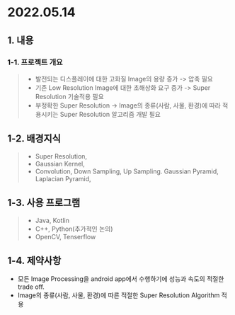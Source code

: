
# 2022.05.14

## 1. 내용

### 1-1. 프로젝트 개요
> * 발전되는 디스플레이에 대한 고화질 Image의 용량 증가 -> 압축 필요
> * 기존 Low Resolution Image에 대한 초해상화 요구 증가 -> Super Resolution 기술적용 필요
> * 부정확한 Super Resolution -> Image의 종류(사람, 사물, 환경)에 따라 적용시키는 Super Resolution 알고리즘 개발 필요 
> 
## 1-2. 배경지식 
> * Super Resolution,
> * Gaussian Kernel,
> * Convolution, Down Sampling, Up Sampling. Gaussian Pyramid, Laplacian Pyramid,

## 1-3. 사용 프로그램
> * Java, Kotlin
> * C++, Python(추가적인 논의)
> * OpenCV, Tenserflow

## 1-4. 제약사항
* 모든 Image Processing을 android app에서 수행하기에 성능과 속도의 적절한 trade off.
* Image의 종류(사람, 사물, 환경)에 따른 적절한 Super Resolution Algorithm 적용
 
 
